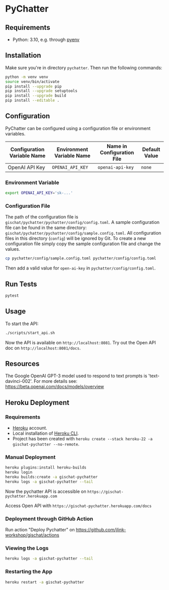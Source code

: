 # PyChatter

## Requirements

- Python: 3.10, e.g. through [pyenv](https://github.com/pyenv/pyenv)

## Installation

Make sure you're in directory `pychatter`.
Then run the following commands:

```bash
python -m venv venv
source venv/bin/activate
pip install --upgrade pip
pip install --upgrade setuptools
pip install --upgrade build
pip install --editable .
```

## Configuration

PyChatter can be configured using a configuration file or environment variables.

| Configuration Variable Name | Environment Variable Name | Name in Configuration File | Default Value                                       |
| --------------------------- | ------------------------- |----------------------------| --------------------------------------------------- |
| OpenAI API Key              | `OPENAI_API_KEY`          | `openai-api-key`           | `none`                                              |


### Environment Variable

```bash
export OPENAI_API_KEY='sk-...'
```

### Configuration File

The path of the configuration file is `gischat/pychatter/pychatter/config/config.toml`.
A sample configuration file can be found in the same directory: `gischat/pychatter/pychatter/config/sample.config.toml`.
All configuration files in this directory (`config`) will be ignored by Git.
To create a new configuration file simply copy the sample configuration file and change the values.

```bash
cp pychatter/config/sample.config.toml pychatter/config/config.toml
```

Then add a valid value for `open-ai-key` in `pychatter/config/config.toml`.

## Run Tests

```bash
pytest
```

## Usage

To start the API:
```bash
./scripts/start_api.sh
```

Now the API is available on `http://localhost:8081`.
Try out the Open API doc on `http://localhost:8081/docs`.

## Resources

The Google OpenAI GPT-3 model used to respond to text prompts is 'text-davinci-002'.
For more details see: https://beta.openai.com/docs/models/overview

## Heroku Deployment

### Requirements

- [Heroku](https://www.heroku.com/) account.
- Local installation of [Heroku CLI](https://devcenter.heroku.com/articles/heroku-cli).
- Project has been created with `heroku create --stack heroku-22 -a gischat-pychatter --no-remote`.

### Manual Deployment

```bash
heroku plugins:install heroku-builds
heroku login
heroku builds:create -a gischat-pychatter
heroku logs -a gischat-pychatter --tail
```

Now the pychatter API is accessible on `https://gischat-pychatter.herokuapp.com`

Access Open API with `https://gischat-pychatter.herokuapp.com/docs`

### Deployment through GitHub Action

Run action "Deploy Pychatter" on https://github.com/jlink-workshop/gischat/actions

### Viewing the Logs

```bash
heroku logs -a gischat-pychatter --tail
```

### Restarting the App

```bash
heroku restart -a gischat-pychatter
```
